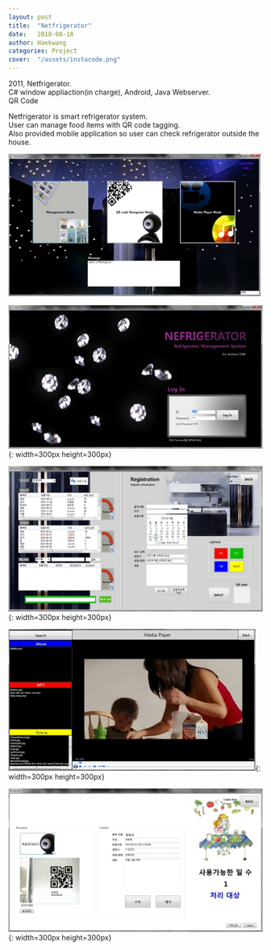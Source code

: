 ```yaml
---
layout: post
title:  "Netfrigerator"
date:   2018-08-18
author: Haekwang
categories: Project
cover:  "/assets/instacode.png"
---
```


2011, Netfrigerator.  
C# window appliaction(in charge), Android, Java Webserver.    
QR Code
   
Netfrigerator is smart refrigerator system.  
User can manage food items with QR code tagging.  
Also provided mobile application so user can check refrigerator outside the house.  
    
<img src="/assets/res/20180818/20180818_1.png" alt="image1" width="500px"/>  
   
![image2](/assets/res/20180818/20180818_2.png){: width=300px height=300px}       
  
![image3](/assets/res/20180818/20180818_3.png){: width=300px height=300px}        
  
![image4](/assets/res/20180818/20180818_4.png){: width=300px height=300px}                 
    
![image5](/assets/res/20180818/20180818_5.png){: width=300px height=300px}                   

   

